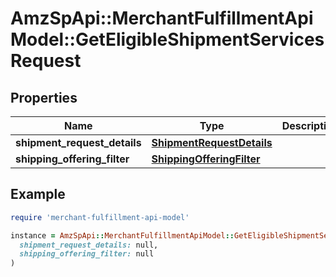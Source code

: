 # AmzSpApi::MerchantFulfillmentApiModel::GetEligibleShipmentServicesRequest

## Properties

| Name | Type | Description | Notes |
| ---- | ---- | ----------- | ----- |
| **shipment_request_details** | [**ShipmentRequestDetails**](ShipmentRequestDetails.md) |  |  |
| **shipping_offering_filter** | [**ShippingOfferingFilter**](ShippingOfferingFilter.md) |  | [optional] |

## Example

```ruby
require 'merchant-fulfillment-api-model'

instance = AmzSpApi::MerchantFulfillmentApiModel::GetEligibleShipmentServicesRequest.new(
  shipment_request_details: null,
  shipping_offering_filter: null
)
```

